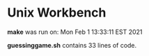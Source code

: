 # Unix Workbench

**make** was run on: Mon Feb  1 13:33:11 EST 2021

**guessinggame.sh** contains 33
 lines of code.
